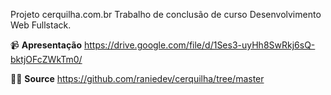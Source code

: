 Projeto cerquilha.com.br
Trabalho de conclusão de curso Desenvolvimento Web Fullstack.

📹 **Apresentação**
https://drive.google.com/file/d/1Ses3-uyHh8SwRkj6sQ-bktjOFcZWkTm0/

👨‍💻 **Source**
https://github.com/raniedev/cerquilha/tree/master
